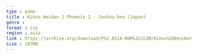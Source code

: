 ```yaml
---
type : game
title : Kikou Heidan J-Phoenix 2 - Joshou-hen (Japan)
genre : 
format : iso
region : asia
link : https://archive.org/download/PS2-ASIA-ROMS321COM/Kikou%20Heidan%20J-Phoenix%202%20-%20Joshou-hen%20%28Japan%29.7z
size : 197MB
---
```

